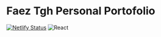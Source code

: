 # Faez Tgh Personal Portofolio
[![Netlify Status](https://api.netlify.com/api/v1/badges/0a319abb-ad21-4502-8673-fdef1f46cc5a/deploy-status)](https://app.netlify.com/sites/faeztgh/deploys)
![React](https://img.shields.io/badge/%20-React-blue)
